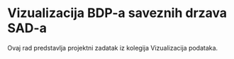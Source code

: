 # Vizualizacija BDP-a saveznih drzava SAD-a

Ovaj rad predstavlja projektni zadatak iz kolegija Vizualizacija podataka.
